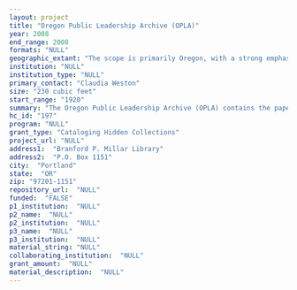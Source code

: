 ```yaml
--- 
layout: project 
title: "Oregon Public Leadership Archive (OPLA)"
year: 2008
end_range: 2008
formats: "NULL"
geographic_extant: "The scope is primarily Oregon, with a strong emphasis on Portland, though many materials are of national and international relevance and interest."
institution: "NULL"
institution_type: "NULL"
primary_contact: "Claudia Weston"
size: "230 cubic feet"
start_range: "1920"
summary: "The Oregon Public Leadership Archive (OPLA) contains the papers of key civic and community leaders who each contributed unique, creative and practical approaches to government and to community building that helped establish Oregon’s national and international reputation for independence, innovation and leadership in public service, legislation, and government as well as its progressive programs and citizen participation in government. Representing the diversity of Oregon, the OPLA includes papers from prominent and groundbreaking women politicians including former Portland mayor and speaker of the Oregon House of Representatives, Vera Katz; Governor Barbara Roberts, Oregon’s first women governor; Portland City and Multnomah County Commissioner Gretchen Kafoury; and Avel Gordly, the first African American woman elected to the Oregon senate. Oregon’s history of innovative public planning is represented in collections such as the papers of Ernie Bonner, the Director of Planning for the City of Portland who, in the early 1970s, spurred the nationally touted revitalization of downtown Portland, and E. Kimbark MacColl, historian and noted author of works documenting the social, political and land development of Portland in the first half of the 20th century. Together these collections, as well as other smaller holdings from Portland State professors and other local community members, constitute a priceless archive of civic innovation, public planning and activism."
hc_id: "197"
program: "NULL"
grant_type: "Cataloging Hidden Collections"
project_url: "NULL"
address1:  "Branford P. Millar Library"
address2:  "P.O. Box 1151"
city:  "Portland"
state:  "OR"
zip: "97201-1151"
repository_url:  "NULL"
funded:  "FALSE"
p1_institution:  "NULL"
p2_name:  "NULL"
p2_institution:  "NULL"
p3_name:  "NULL"
p3_institution:  "NULL"
material_string: "NULL"
collaborating_institution:  "NULL"
grant_amount:  "NULL"
material_description:  "NULL"
---
```

